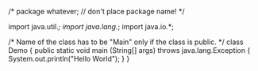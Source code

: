 /* package whatever; // don't place package name! */

import java.util.*;
import java.lang.*;
import java.io.*;

/* Name of the class has to be "Main" only if the class is public. */
class Demo
{
	public static void main (String[] args) throws java.lang.Exception
	{
		System.out.println("Hello World");
	}
}

